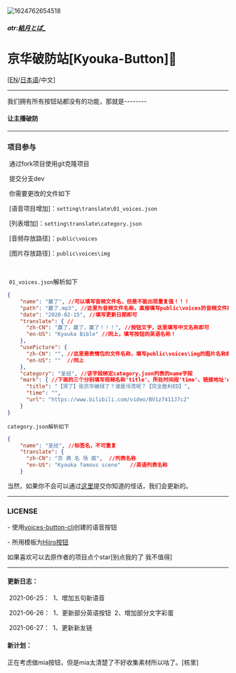 

![1624762654518](https://kyouka.icu/voices/img/kyouka.jpg)

##### atr:[結月とば_](https://space.bilibili.com/8799104)

# 京华破防站[Kyouka-Button]🔨

[[EN](https://github.com/Timolop233/Kyouka-button/blob/main/README-EN.md)/[日本语](https://github.com/Timolop233/Kyouka-button/blob/main/README-JA.md)/中文]

------

我们拥有所有按钮站都没有的功能，那就是--------

#### **让主播破防**

------



### 项目参与

​	通过fork项目使用git克隆项目

​	提交分支dev

​	你需要更改的文件如下

​	[语音项目增加]：`setting\translate\01_voices.json`

​	[列表增加]：`setting\translate\category.json`

​	[音频存放路径]：`public\voices`

​	[图片存放路径]：`public\voices\img`

<br/>

​	`01_voices.json`解析如下

```json
{
    "name": "赢了", //可以填写音频文件名，但是不能出现重复值！！！
    "path": "赢了.mp3", //这里为音频文件名称，直接填写public\voices的音频文件即可(注意，是mp3格式哦)
    "date": "2020-02-15", //填写更新日期即可
    "translate": { //
      "zh-CN": "赢了，赢了，赢了！！！", //按钮文字，这里填写中文名称即可
      "en-US": "Kyouka Bible" //同上，填写按钮的英语名称！
    },
    "usePicture": { 
      "zh-CN": "", //这里是表情包的文件名称，填写public\voices\img的图片名称即可
      "en-US": ""  //同上
    },
    "category": "圣经", //该字段绑定category.json列表的name字段
    "mark": { //下面的三个分别填写视频名称'title'、所处时间段'time'、链接地址'url'
      "title": "【哭了】张京华被绿了？谁是泠鸢呢？【完全胜利ED】",
      "time": "",
      "url": "https://www.bilibili.com/video/BV1z7411J7c2"
    }
}
```

`category.json解析如下`

```json
{
    "name": "圣经", //标签名，不可重复
    "translate": {
      "zh-CN": "京 典 名 场 面",  //列表名称
      "en-US": "Kyouka famous scene"   //英语列表名称
    }
```

当然，如果你不会可以通过[这里](https://github.com/Timolop233/Kyouka-button/issues/17)提交你知道的怪话，我们会更新的。

------

### **LICENSE** ###

\- 使用[voices-button-cli](https://github.com/blacktunes/voices-button-cli)创建的语音按钮

\- 所用模板为[Hiiro按钮](https://github.com/blacktunes/hiiro-button)


如果喜欢可以去原作者的项目点个star[别点我的了 我不值得]

------

#### 更新日志：

​	 2021-06-25：
​		1、增加五句新语音<br/>

​	2021-06-26：
​		1、更新部分英语按钮
​		2、增加部分文字彩蛋<br/>

​	2021-06-27：
​		1、更新新友链

#### 新计划：
  正在考虑做mia按钮，但是mia太清楚了不好收集素材所以咕了。[核里]

